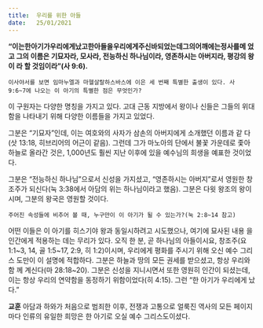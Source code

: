 ```yaml
---
title:  우리를 위한 아들
date:   25/01/2021
---
```


**“이는한아기가우리에게났고한아들을우리에게주신바되었는데그의어깨에는정사를메 었고 그의 이름은 기묘자라, 모사라, 전능하신 하나님이라, 영존하시는 아버지라, 평강의 왕이 라 할 것임이라”(사 9:6).**

`이사야서를 보면 임마누엘과 마헬살랄하스바스에 이은 세 번째 특별한 출생이 있다. 사 9:6~7에 나오는 이 아기의 특별한 점은 무엇인가?`

이 구원자는 다양한 명칭을 가지고 있다. 고대 근동 지방에서 왕이나 신들은 그들의 위대함을 나타내기 위해 다양한 이름들을 가지고 있었다.

그분은 “기묘자”인데, 이는 여호와의 사자가 삼손의 아버지에게 소개했던 이름과 같 다(삿 13:18, 히브리어의 어근이 같음). 그런데 그가 마노아의 단에서 불꽃 가운데로 좇아 하늘로 올라간 것은, 1,000년도 훨씬 지난 이후에 있을 예수님의 희생을 예표한 것이었다.

그분은 “전능하신 하나님”으로서 신성을 가지셨고, “영존하시는 아버지”로서 영원한 창조주가 되신다(눅 3:38에서 아담의 위는 하나님이라고 했음). 그분은 다윗 왕조의 왕이 시며, 그분의 왕국은 영원할 것이다.

`주어진 속성들에 비추어 볼 때, 누구만이 이 아기가 될 수 있는가?(눅 2:8~14 참고)`

어떤 이들은 이 아기를 히스기야 왕과 동일시하려고 시도했으나, 여기에 묘사된 내용 을 인간에게 적용하는 데는 무리가 있다. 오직 한 분, 곧 하나님의 아들이시요, 창조주(요 1:1~3, 14, 골 1:5~17, 2:9, 히 1:2)이시며, 우리에게 평화를 주시기 위해 오신 예수 그리스 도만이 이 설명에 적합하다. 그분은 하늘과 땅의 모든 권세를 받으셨고, 항상 우리와 함 께 계신다(마 28:18~20). 그분은 신성을 지니시면서 또한 영원히 인간이 되셨는데, 이는 항상 우리의 연약함을 동정하기 위함이었다(히 4:15). 그런 “한 아기가 우리에게 났다.”

**교훈** 아담과 하와가 처음으로 범죄한 이후, 전쟁과 고통으로 얼룩진 역사의 모든 페이지마다 인류의 유일한 희망은 한 아기로 오실 예수 그리스도이셨다.
